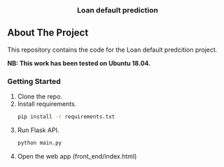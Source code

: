 <!-- PROJECT LOGO -->
<br />
<div align="center">
  <h3 align="center">Loan default prediction</h3>
</div>

<!-- ABOUT THE PROJECT -->
## About The Project

This repository contains the code for the Loan default predcition project.

**NB: This work has been tested on Ubuntu 18.04.**

### Getting Started

1. Clone the repo.
2. Install requirements.
   ```sh
   pip install -r requirements.txt
   ```
3. Run Flask API.
   ```sh
   python main.py
   ```
4. Open the web app (front_end/index.html)
